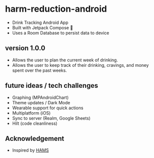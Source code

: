# harm-reduction-android
* Drink Tracking Android App
* Built with Jetpack Compose 🚀
* Uses a Room Database to persist data to device
## version 1.0.0
* Allows the user to plan the current week of drinking.
* Allows the user to keep track of their drinking, cravings, and money spent over the past weeks.
## future ideas / tech challenges
* Graphing (MPAndroidChart)
* Theme updates / Dark Mode
* Wearable support for quick actions
* Multiplatform (iOS)
* Sync to server (Realm, Google Sheets)
* Hilt (code cleanliness)
## Acknowledgement
* Inspired by [HAMS](http://hams.cc/)
